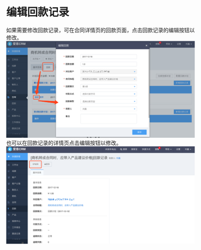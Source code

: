 # 编辑回款记录

如果需要修改回款记录，可在合同详情页的回款页面，点击回款记录的编辑按钮以修改。![](/assets/编辑回款记录01.png)也可以在回款记录的详情页点击编辑按钮以修改。![](/assets/编辑回款记录03.png)

